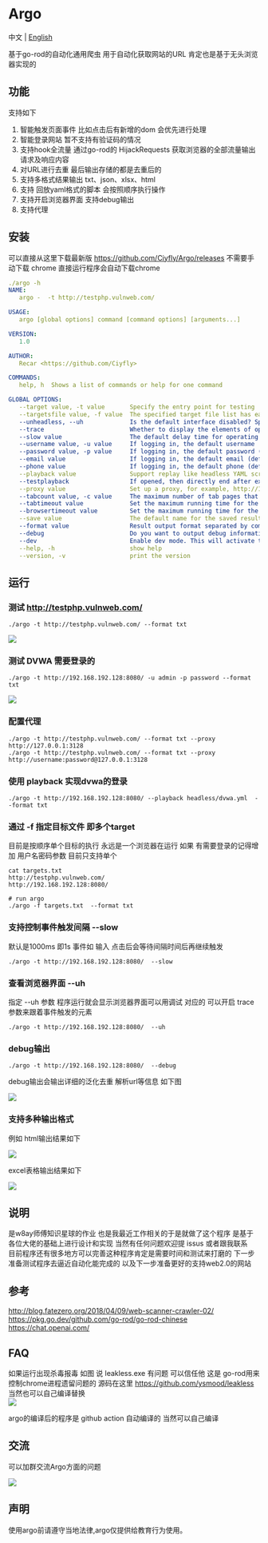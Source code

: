 # Argo

中文 |  [English ](./README_EN.md)

基于go-rod的自动化通用爬虫 用于自动化获取网站的URL 肯定也是基于无头浏览器实现的

## 功能
支持如下
1. 智能触发页面事件 比如点击后有新增的dom 会优先进行处理
2. 智能登录网站 暂不支持有验证码的情况
3. 支持hook全流量 通过go-rod的 HijackRequests 获取浏览器的全部流量输出请求及响应内容
4. 对URL进行去重 最后输出存储的都是去重后的
5. 支持多格式结果输出 txt、json、xlsx、html
6. 支持 回放yaml格式的脚本 会按照顺序执行操作
7. 支持开启浏览器界面 支持debug输出
8. 支持代理


## 安装

可以直接从这里下载最新版 https://github.com/Ciyfly/Argo/releases
不需要手动下载 chrome 直接运行程序会自动下载chrome

```yaml
./argo -h
NAME:
   argo -  -t http://testphp.vulnweb.com/

USAGE:
   argo [global options] command [command options] [arguments...]

VERSION:
   1.0

AUTHOR:
   Recar <https://github.com/Ciyfly>

COMMANDS:
   help, h  Shows a list of commands or help for one command

GLOBAL OPTIONS:
   --target value, -t value       Specify the entry point for testing
   --targetsfile value, -f value  The specified target file list has each target separated by a new line, just like other tools we have used in the past
   --unheadless, --uh             Is the default interface disabled? Specify 'uh' to enable the interface (default: false)
   --trace                        Whether to display the elements of operation after opening the interface (default: false)
   --slow value                   The default delay time for operating after enabling  (default: 1000)
   --username value, -u value     If logging in, the default username  (default: "argo")
   --password value, -p value     If logging in, the default password (default: "argo123")
   --email value                  If logging in, the default email (default: "argo@recar.com")
   --phone value                  If logging in, the default phone (default: "18888888888")
   --playback value               Support replay like headless YAML scripts
   --testplayback                 If opened, then directly end after executing the specified playback script (default: false)
   --proxy value                  Set up a proxy, for example, http://127.0.0.1:3128
   --tabcount value, -c value     The maximum number of tab pages that can be opened (default: 10)
   --tabtimeout value             Set the maximum running time for the tab, and close the tab if it exceeds the limit. The unit is in seconds (default: 30)
   --browsertimeout value         Set the maximum running time for the browser, and close the browser if it exceeds the limit. The unit is in seconds (default: 18000)
   --save value                   The default name for the saved result is 'target' without a file extension. For example, to save as 'test', use the command '--save test'
   --format value                 Result output format separated by commas, multiple formats can be output at one time, and the supported formats include txt, json, xlsx, and html (default: "txt,json")
   --debug                        Do you want to output debug information? (default: false)
   --dev                          Enable dev mode. This will activate the browser interface mode and stop after accessing the page for development and debugging purposes (default: false)
   --help, -h                     show help
   --version, -v                  print the version
```

## 运行

### 测试 http://testphp.vulnweb.com/

```shell
./argo -t http://testphp.vulnweb.com/ --format txt 
```

![](imgs/demo.gif)

### 测试 DVWA 需要登录的

```shell
./argo -t http://192.168.192.128:8080/ -u admin -p password --format txt
```

![](imgs/dvwa.gif)

### 配置代理

```shell
./argo -t http://testphp.vulnweb.com/ --format txt --proxy http://127.0.0.1:3128
./argo -t http://testphp.vulnweb.com/ --format txt --proxy http://username:password@127.0.0.1:3128
```

### 使用 playback 实现dvwa的登录  

```shell
./argo -t http://192.168.192.128:8080/ --playback headless/dvwa.yml  --format txt
```

### 通过 -f 指定目标文件 即多个target

目前是按顺序单个目标的执行 永远是一个浏览器在运行
如果 有需要登录的记得增加 用户名密码参数 目前只支持单个  

```shell
cat targets.txt
http://testphp.vulnweb.com/
http://192.168.192.128:8080/

# run argo
./argo -f targets.txt  --format txt
```

### 支持控制事件触发间隔 --slow
默认是1000ms 即1s 事件如 输入 点击后会等待间隔时间后再继续触发  

```shell
./argo -t http://192.168.192.128:8080/  --slow 
```

### 查看浏览器界面 --uh

指定 --uh 参数 程序运行就会显示浏览器界面可以用调试 对应的 可以开启 trace 参数来跟着事件触发的元素  

```shell
./argo -t http://192.168.192.128:8080/  --uh
```

### debug输出

```shell
./argo -t http://192.168.192.128:8080/  --debug
```

debug输出会输出详细的泛化去重 解析url等信息 如下图  

![](imgs/debug.jpg)


### 支持多种输出格式
例如 html输出结果如下  

![](imgs/result_html.jpg)

excel表格输出结果如下  

![](imgs/result_excel.jpg)




## 说明
是w8ay师傅知识星球的作业 也是我最近工作相关的于是就做了这个程序 是基于各位大佬的基础上进行设计和实现 当然有任何问题欢迎提 issus 或者跟我联系   
目前程序还有很多地方可以完善这种程序肯定是需要时间和测试来打磨的 下一步准备测试程序去逼近自动化能完成的 以及下一步准备更好的支持web2.0的网站


## 参考

http://blog.fatezero.org/2018/04/09/web-scanner-crawler-02/  
https://pkg.go.dev/github.com/go-rod/go-rod-chinese  
https://chat.openai.com/  

## FAQ 

如果运行出现杀毒报毒 如图 说 leakless.exe 有问题 可以信任他 这是 go-rod用来控制chrome进程遗留问题的 源码在这里 https://github.com/ysmood/leakless 当然也可以自己编译替换  
![](imgs/leakless.png)

argo的编译后的程序是 github action 自动编译的 当然可以自己编译  

## 交流
可以加群交流Argo方面的问题  

![](imgs/Argo交流群.jpg)



## 声明

使用argo前请遵守当地法律,argo仅提供给教育行为使用。